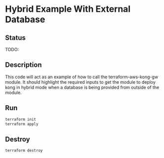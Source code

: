 # Hybrid Example With External Database

## Status

TODO:

## Description

This code will act as an example of how to call the terraform-aws-kong-gw module.
It should highlight the required inputs to get the module to deploy kong in hybrid
mode when a database is being provided from outside of the module.

## Run

``` bash
terraform init
terraform apply
```

## Destroy

``` bash
terraform destroy
```
